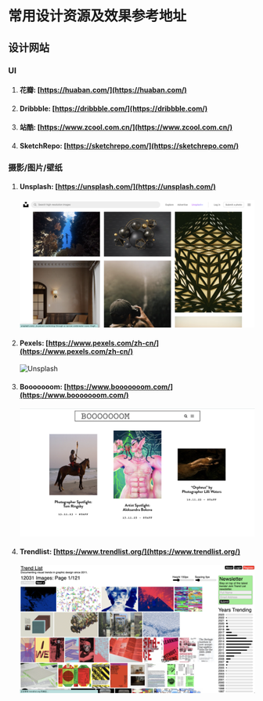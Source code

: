 # 常用设计资源及效果参考地址

## 设计网站

### UI

1. #### 花瓣: [https://huaban.com/](https://huaban.com/)
2. #### Dribbble: [https://dribbble.com/](https://dribbble.com/)
3. #### 站酷: [https://www.zcool.com.cn/](https://www.zcool.com.cn/)
4. #### SketchRepo: [https://sketchrepo.com/](https://sketchrepo.com/)

### 摄影/图片/壁纸

1. #### Unsplash: [https://unsplash.com/](https://unsplash.com/)
   ![Unsplash](./imgs/design/1691700221243_.pic_hd.jpg)
2. #### Pexels: [https://www.pexels.com/zh-cn/](https://www.pexels.com/zh-cn/)
   ![Unsplash](./imgs/design/1681700221226_.pic_hd.jpg)
3. #### Booooooom: [https://www.booooooom.com/](https://www.booooooom.com/)
   ![Unsplash](./imgs/design/1671700221210_.pic_hd.jpg)
4. #### Trendlist: [https://www.trendlist.org/](https://www.trendlist.org/)
   ![Unsplash](./imgs/design/1661700221111_.pic_hd.jpg)
